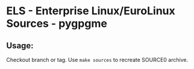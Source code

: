 # ELS - Enterprise Linux/EuroLinux Sources - pygpgme
 
## Usage:
  Checkout branch or tag. Use `make sources` to recreate  SOURCE0 archive.
